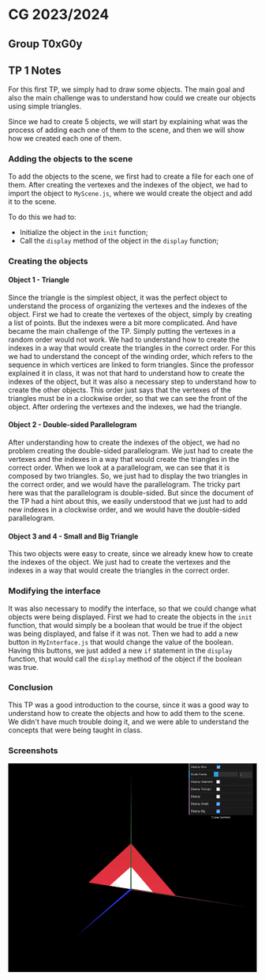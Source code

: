 # CG 2023/2024

## Group T0xG0y

## TP 1 Notes

For this first TP, we simply had to draw some objects. The main goal and also the main challenge was to understand how could we create our objects using simple triangles. 

Since we had to create 5 objects, we will start by explaining what was the process of adding each one of them to the scene, and then we will show how we created each one of them.

### Adding the objects to the scene

To add the objects to the scene, we first had to create a file for each one of them. After creating the vertexes and the indexes of the object, we had to import the object to `MyScene.js`, where we would create the object and add it to the scene.

To do this we had to: 
- Initialize the object in the  `init` function;
- Call the `display` method of the object in the `display` function;

### Creating the objects

#### Object 1 - Triangle

Since the triangle is the simplest object, it was the perfect object to understand the process of organizing the vertexes and the indexes of the object. 
First we had to create the vertexes of the object, simply by creating a list of points.
But the indexes were a bit more complicated. And have became the main challenge of the TP. Simply putting the vertexes in a random order would not work. We had to understand how to create the indexes in a way that would create the triangles in the correct order. For this we had to understand the concept of the winding order, which refers to the sequence in which vertices are linked to form triangles. Since the professor explained it in class, it was not that hard to understand how to create the indexes of the object, but it was also a necessary step to understand how to create the other objects. This order just says that the vertexes of the triangles must be in a clockwise order, so that we can see the front of the object.
After ordering the vertexes and the indexes, we had the triangle.

#### Object 2 - Double-sided Parallelogram

After understanding how to create the indexes of the object, we had no problem creating the double-sided parallelogram. We just had to create the vertexes and the indexes in a way that would create the triangles in the correct order.
When we look at a parallelogram, we can see that it is composed by two triangles. So, we just had to display the two triangles in the correct order, and we would have the parallelogram. 
The tricky part here was that the parallelogram is double-sided. But since the document of the TP had a hint about this, we easily understood that we just had to add new indexes in a clockwise order, and we would have the double-sided parallelogram. 

#### Object 3 and 4 - Small and Big Triangle

This two objects were easy to create, since we already knew how to create the indexes of the object. We just had to create the vertexes and the indexes in a way that would create the triangles in the correct order.

### Modifying the interface

It was also necessary to modify the interface, so that we could change what objects were being displayed. First we had to create the objects in the `init` function, that would simply be a boolean that would be true if the object was being displayed, and false if it was not. Then we had to add a new button in `MyInterface.js` that would change the value of the boolean. 
Having this buttons, we just added a new `if` statement in the `display` function, that would call the `display` method of the object if the boolean was true.

### Conclusion

This TP was a good introduction to the course, since it was a good way to understand how to create the objects and how to add them to the scene. We didn't have much trouble doing it, and we were able to understand the concepts that were being taught in class.

### Screenshots

![Both Triangles](screenshots/CG-t07g3-tp1-3.png)